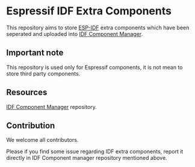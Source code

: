 # Espressif IDF Extra Components

This repository aims to store [ESP-IDF](https://github.com/espressif/esp-idf) extra components 
which have been seperated and uploaded into [IDF Component Manager](https://components.espressif.com/).

## Important note
This repository is used only for Espressif components, it is not mean to store third party components.

## Resources

 [IDF Component Manager](https://github.com/espressif/idf-component-manager) repository.

 ## Contribution
 We welcome all contributors.

 Please if you find some issue regarding IDF extra components, report it directly in IDF Component manager repository mentioned above.
